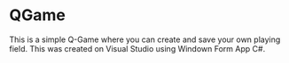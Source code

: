 # QGame
This is a simple Q-Game where you can create and save your own playing field.
This was created on Visual Studio using Windown Form App C#.
